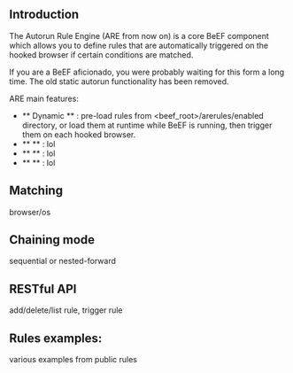 ## Introduction
The Autorun Rule Engine (ARE from now on) is a core BeEF component which allows you to define rules
that are automatically triggered on the hooked browser if certain conditions are matched.

If you are a BeEF aficionado, you were probably waiting for this form a long time. The old static autorun functionality has been removed.

ARE main features:
* ** Dynamic ** : pre-load rules from <beef_root>/arerules/enabled directory, or load them at runtime while BeEF is running, then trigger them on each hooked browser.
* ** ** : lol
* ** ** : lol
* ** ** : lol
## Matching
 browser/os

## Chaining mode
sequential or nested-forward

## RESTful API
add/delete/list rule, trigger rule

## Rules examples:
various examples from public rules
